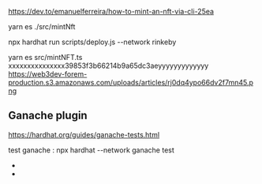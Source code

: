 https://dev.to/emanuelferreira/how-to-mint-an-nft-via-cli-25ea

yarn es ./src/mintNft <privatekey> <tokenuri>

npx hardhat run scripts/deploy.js --network rinkeby






 yarn es src/mintNFT.ts xxxxxxxxxxxxxxx39853f3b66214b9a65dc3aeyyyyyyyyyyyyy https://web3dev-forem-production.s3.amazonaws.com/uploads/articles/rj0dq4ypo66dv2f7mn45.png



  ## Ganache plugin 
  https://hardhat.org/guides/ganache-tests.html


test ganache : 
npx hardhat --network ganache test  

 - 
 - 